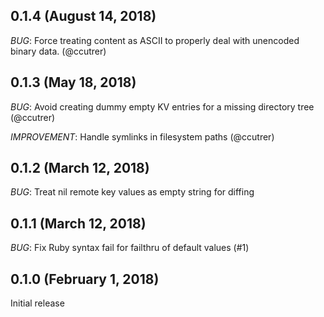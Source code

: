 ## 0.1.4 (August 14, 2018)

*BUG*: Force treating content as ASCII to properly deal with unencoded binary data. (@ccutrer)

## 0.1.3 (May 18, 2018)

*BUG*: Avoid creating dummy empty KV entries for a missing directory tree (@ccutrer)

*IMPROVEMENT*: Handle symlinks in filesystem paths (@ccutrer)

## 0.1.2 (March 12, 2018)

*BUG*: Treat nil remote key values as empty string for diffing

## 0.1.1 (March 12, 2018)

*BUG*: Fix Ruby syntax fail for failthru of default values (#1)

## 0.1.0 (February 1, 2018)

Initial release
